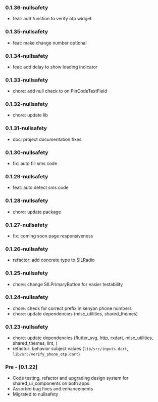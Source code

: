 ### 0.1.36-nullsafety

- feat: add function to verify otp widget

### 0.1.35-nullsafety

- feat: make change number optional
### 0.1.34-nullsafety

- feat: add delay to show loading indicator
### 0.1.33-nullsafety

- chore: add null check to on PinCodeTextField
### 0.1.32-nullsafety

- chore: update lib
### 0.1.31-nullsafety

- doc: project documentation fixes
### 0.1.30-nullsafety

- fix: auto fill sms code

### 0.1.29-nullsafety

- feat: auto detect sms code

### 0.1.28-nullsafety

- chore: update package

### 0.1.27-nullsafety

- fix: coming soon page responsiveness

### 0.1.26-nullsafety

- refactor: add concrete type to SILRadio

### 0.1.25-nullsafety

- chore: change SILPrimaryButton for easier testability

### 0.1.24-nullsafety

- chore: check for correct prefix in kenyan phone numbers
- chore: update dependencies (misc_utilities, shared_themes)

### 0.1.23-nullsafety

- chore: update dependencies (flutter_svg, http, rxdart, misc_utilities, shared_themes, lint, )
- refactor: behavior subject values (`lib/src/inputs.dart`, `lib/src/verify_phone_otp.dart`)

### Pre - [0.1.22]

- Code testing, refactor and upgrading design system for shared_ui_components on both apps
- Assorted bug fixes and enhancements
- Migrated to nullsafety
